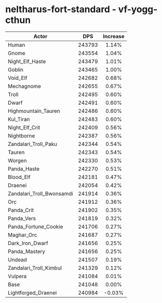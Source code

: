 # neltharus-fort-standard - vf-yogg-cthun
| Actor | DPS | Increase |
|---|:---:|:---:|
|Human|243793|1.14%|
|Gnome|243554|1.04%|
|Night_Elf_Haste|243479|1.01%|
|Goblin|243465|1.00%|
|Void_Elf|242682|0.68%|
|Mechagnome|242655|0.67%|
|Troll|242495|0.60%|
|Dwarf|242491|0.60%|
|Highmountain_Tauren|242486|0.60%|
|Kul_Tiran|242483|0.60%|
|Night_Elf_Crit|242409|0.56%|
|Nightborne|242387|0.56%|
|Zandalari_Troll_Paku|242344|0.54%|
|Tauren|242343|0.54%|
|Worgen|242330|0.53%|
|Panda_Haste|242270|0.51%|
|Blood_Elf|242181|0.47%|
|Draenei|242054|0.42%|
|Zandalari_Troll_Bwonsamdi|241914|0.36%|
|Orc|241912|0.36%|
|Panda_Crit|241902|0.35%|
|Panda_Vers|241819|0.32%|
|Panda_Fortune_Cookie|241706|0.27%|
|Maghar_Orc|241687|0.27%|
|Dark_Iron_Dwarf|241656|0.25%|
|Panda_Mastery|241656|0.25%|
|Undead|241507|0.19%|
|Zandalari_Troll_Kimbul|241329|0.12%|
|Vulpera|241084|0.01%|
|Base|241048|0.00%|
|Lightforged_Draenei|240984|-0.03%|
